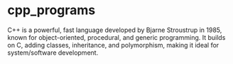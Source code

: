 # cpp_programs
C++ is a powerful, fast language developed by Bjarne Stroustrup in 1985, known for object-oriented, procedural, and generic programming. It builds on C, adding classes, inheritance, and polymorphism, making it ideal for system/software development.
